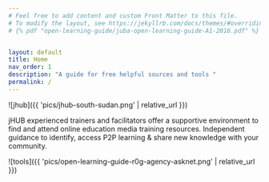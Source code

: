```yaml
---
# Feel free to add content and custom Front Matter to this file.
# To modify the layout, see https://jekyllrb.com/docs/themes/#overriding-theme-defaults
# {% pdf "open-learning-guide/juba-open-learning-guide-A1-2016.pdf" %}


layout: default
title: Home
nav_order: 1
description: "A guide for free helpful sources and tools "
permalink: /
---
```

  ![jhub]({{ 'pics/jhub-south-sudan.png' | relative_url }})
 
  jHUB experienced trainers and facilitators offer a supportive environment to find and attend online education media training resources. Independent guidance to identify, access P2P learning & share new knowledge with your community.

  ![tools]({{ 'pics/open-learning-guide-r0g-agency-asknet.png' | relative_url }})